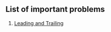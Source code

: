 ## List of important problems
1. [Leading and Trailing](https://onlinejudge.org/index.php?option=onlinejudge&page=show_problem&problem=1970)

